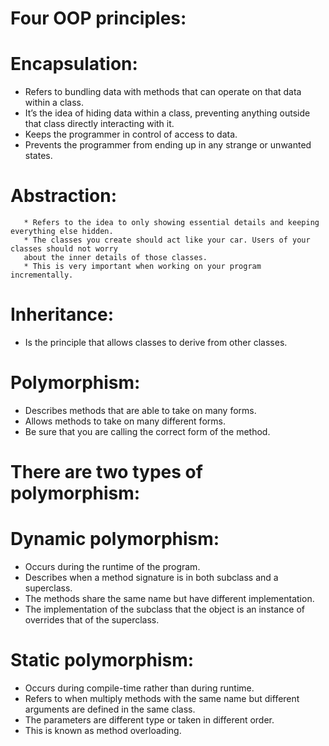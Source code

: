 # Four OOP principles:

# Encapsulation:
-  Refers to bundling data with methods that can operate on that data within a class.
- It’s the idea of hiding data within  a class, preventing anything outside that class directly interacting with it.
- Keeps the programmer in control of access to data.
- Prevents the programmer from ending up in any strange or unwanted states.

# Abstraction:
       * Refers to the idea to only showing essential details and keeping everything else hidden.
       * The classes you create should act like your car. Users of your classes should not worry 
       about the inner details of those classes.
       * This is very important when working on your program incrementally.
       
# Inheritance:
- Is the principle that allows classes to derive from other classes.

# Polymorphism:
- Describes methods that are able to take on many forms.
- Allows methods to take on many different forms.
- Be sure that you are calling the correct form of the method.

# There are two types of polymorphism: 

# Dynamic polymorphism: 	
- Occurs during the runtime of the program.
- Describes when a method signature is in both subclass and a superclass.
- The methods share the same name but have different implementation.
- The implementation of the subclass that the object is an instance of overrides that of the superclass.
              
# Static polymorphism:
-  Occurs during compile-time rather than during runtime.
-  Refers to when multiply methods with the same name but different arguments are defined in the same class.
-  The parameters are different type or taken in different order.
-  This is known as method overloading.
